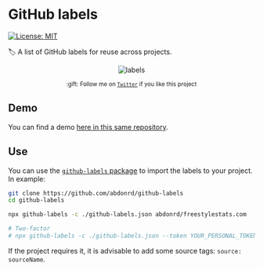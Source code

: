 # GitHub labels

[![License: MIT](https://img.shields.io/badge/License-MIT-yellow.svg)](https://opensource.org/licenses/MIT)

:label: A list of GitHub labels for reuse across projects.

<div align="center">
	<p>
    <img src="github-labels.png" alt="labels">
	</p>
	<p>
		<sub>:gift: Follow me on <a href="https://twitter.com/abdonrd"><code>Twitter</code></a> if you like this project</sub>
	</p>
</div>

## Demo
You can find a demo [here in this same repository](https://github.com/abdonrd/github-labels/labels).

## Use
You can use the [`github-labels` package](https://www.npmjs.com/package/github-labels)
to import the labels to your project. In example:

```sh
git clone https://github.com/abdonrd/github-labels
cd github-labels

npx github-labels -c ./github-labels.json abdonrd/freestylestats.com

# Two-factor
# npx github-labels -c ./github-labels.json --token YOUR_PERSONAL_TOKEN abdonrd/freestylestats.com
```

If the project requires it, it is advisable to add some source tags:
`source: sourceName`.
